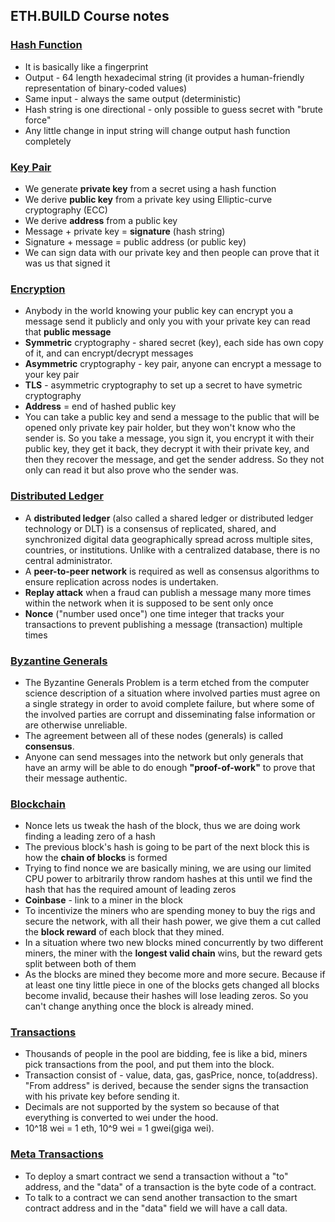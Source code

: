 ## ETH.BUILD Course notes
### [Hash Function](https://youtu.be/QJ010l-pBpE)
* It is basically like a fingerprint
* Output - 64 length hexadecimal string (it provides a human-friendly representation of binary-coded values)
* Same input - always the same output (deterministic)
* Hash string is one directional - only possible to guess secret with "brute force"
* Any little change in input string will change output hash function completely


### [Key Pair](https://youtu.be/9LtBDy67Tho)
* We generate **private key** from a secret using a hash function
* We derive **public key** from a private key using Elliptic-curve cryptography (ECC)
* We derive **address** from a public key
* Message + private key = **signature** (hash string)
* Signature + message = public address (or public key)
* We can sign data with our private key and then people can prove that it was us that signed it

### [Encryption](https://youtu.be/LGEBqz1uG1U)
* Anybody in the world knowing your public key can encrypt you a message send it publicly and only you with your private key can read that **public message**
* **Symmetric** cryptography - shared secret (key), each side has own copy of it, and can encrypt/decrypt messages
* **Asymmetric** cryptography - key pair, anyone can encrypt a message to your key pair
* **TLS** - asymmetric cryptography to set up a secret to have symetric cryptography
* **Address** = end of hashed public key
* You can take a public key and send a message to the public that will be opened only private key pair holder, but they won't know who the sender is. So you take a message, you sign it, you encrypt it with their public key, they get it back, they decrypt it with their private key, and then they recover the message, and get the sender address. So they not only can read it but also prove who the sender was.

### [Distributed Ledger](https://youtu.be/z11wj9OcA4U)
* A **distributed ledger** (also called a shared ledger or distributed ledger technology or DLT) is a consensus of replicated, shared, and synchronized digital data geographically spread across multiple sites, countries, or institutions. Unlike with a centralized database, there is no central administrator.
* A **peer-to-peer network** is required as well as consensus algorithms to ensure replication across nodes is undertaken.
* **Replay attack** when a fraud can publish a message many more times within the network when it is supposed to be sent only once
* **Nonce** ("number used once") one time integer that tracks your transactions to prevent publishing a message (transaction) multiple times

### [Byzantine Generals](https://youtu.be/c7yvOlwBPoQ)
* The Byzantine Generals Problem is a term etched from the computer science description of a situation where involved parties must agree on a single strategy in order to avoid complete failure, but where some of the involved parties are corrupt and disseminating false information or are otherwise unreliable.
* The agreement between all of these nodes (generals) is called **consensus**.
* Anyone can send messages into the network but only generals that have an army will be able to do enough **"proof-of-work"** to prove that their message authentic.

### [Blockchain](https://youtu.be/zcX7OJ-L8XQ)
* Nonce lets us tweak the hash of the block, thus we are doing work finding a leading zero of a hash
* The previous block's hash is going to be part of the next block this is how the **chain of blocks** is formed
* Trying to find nonce we are basically mining, we are using our limited CPU power to arbitrarily throw random hashes at this until we find the hash that has the required amount of leading zeros
* **Coinbase** - link to a miner in the block
* To incentivize the miners who are spending money to buy the rigs and secure the network, with all their hash power, we give them a cut called the **block reward** of each block that they mined.
* In a situation where two new blocks mined concurrently by two different miners, the miner with the **longest valid chain** wins, but the reward gets split between both of them
* As the blocks are mined they become more and more secure. Because if at least one tiny little piece in one of the blocks gets changed all blocks become invalid, because their hashes will lose leading zeros. So you can't change anything once the block is already mined.


### [Transactions](https://youtu.be/er-0ihqFQB0)
* Thousands of people in the pool are bidding, fee is like a bid, miners pick transactions from the pool, and put them into the block.
* Transaction consist of - value, data, gas, gasPrice, nonce, to(address). "From address" is derived, because the sender signs the transaction with his private key before sending it.
* Decimals are not supported by the system so because of that everything is converted to wei under the hood.
* 10^18 wei = 1 eth, 10^9 wei = 1 gwei(giga wei).

### [Meta Transactions](https://youtu.be/CbbcISQvy1E)
* To deploy a smart contract we send a transaction without a "to" address, and the "data" of a transaction is the byte code of a contract.
* To talk to a contract we can send another transaction to the smart contract address and in the "data" field we will have a call data.
